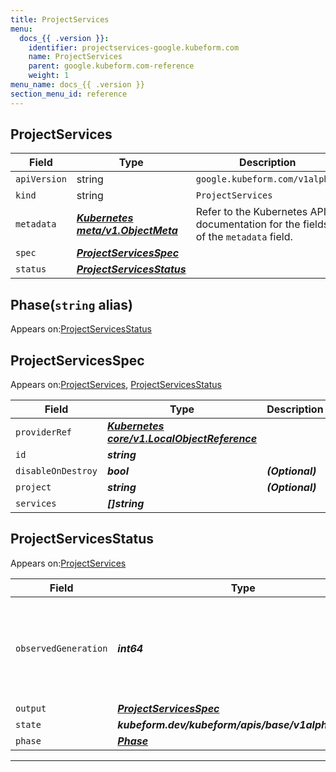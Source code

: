 ```yaml
---
title: ProjectServices
menu:
  docs_{{ .version }}:
    identifier: projectservices-google.kubeform.com
    name: ProjectServices
    parent: google.kubeform.com-reference
    weight: 1
menu_name: docs_{{ .version }}
section_menu_id: reference
---
```


## ProjectServices
| Field | Type | Description |
| ------ | ----- | ----------- |
| `apiVersion` | string | `google.kubeform.com/v1alpha1` |
|    `kind` | string | `ProjectServices` |
| `metadata` | ***[Kubernetes meta/v1.ObjectMeta](https://kubernetes.io/docs/reference/generated/kubernetes-api/v1.13/#objectmeta-v1-meta)***|Refer to the Kubernetes API documentation for the fields of the `metadata` field.|
| `spec` | ***[ProjectServicesSpec](#projectservicesspec)***||
| `status` | ***[ProjectServicesStatus](#projectservicesstatus)***||
## Phase(`string` alias)

Appears on:[ProjectServicesStatus](#projectservicesstatus)

## ProjectServicesSpec

Appears on:[ProjectServices](#projectservices), [ProjectServicesStatus](#projectservicesstatus)

| Field | Type | Description |
| ------ | ----- | ----------- |
| `providerRef` | ***[Kubernetes core/v1.LocalObjectReference](https://kubernetes.io/docs/reference/generated/kubernetes-api/v1.13/#localobjectreference-v1-core)***||
| `id` | ***string***||
| `disableOnDestroy` | ***bool***| ***(Optional)*** |
| `project` | ***string***| ***(Optional)*** |
| `services` | ***[]string***||
## ProjectServicesStatus

Appears on:[ProjectServices](#projectservices)

| Field | Type | Description |
| ------ | ----- | ----------- |
| `observedGeneration` | ***int64***| ***(Optional)*** Resource generation, which is updated on mutation by the API Server.|
| `output` | ***[ProjectServicesSpec](#projectservicesspec)***| ***(Optional)*** |
| `state` | ***kubeform.dev/kubeform/apis/base/v1alpha1.State***| ***(Optional)*** |
| `phase` | ***[Phase](#phase)***| ***(Optional)*** |
---
